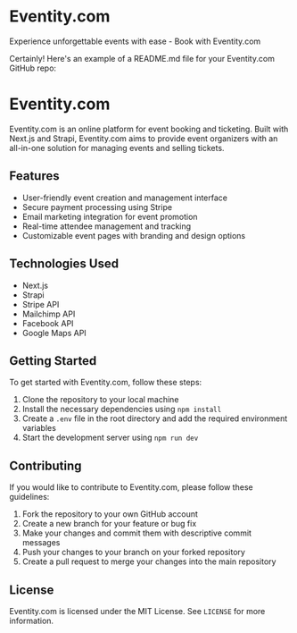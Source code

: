 # Eventity.com
Experience unforgettable events with ease - Book with Eventity.com

Certainly! Here's an example of a README.md file for your Eventity.com GitHub repo:

Eventity.com
============

Eventity.com is an online platform for event booking and ticketing. Built with Next.js and Strapi, Eventity.com aims to provide event organizers with an all-in-one solution for managing events and selling tickets.

Features
--------

*   User-friendly event creation and management interface
*   Secure payment processing using Stripe
*   Email marketing integration for event promotion
*   Real-time attendee management and tracking
*   Customizable event pages with branding and design options

Technologies Used
-----------------

*   Next.js
*   Strapi
*   Stripe API
*   Mailchimp API
*   Facebook API
*   Google Maps API

Getting Started
---------------

To get started with Eventity.com, follow these steps:

1.  Clone the repository to your local machine
2.  Install the necessary dependencies using `npm install`
3.  Create a `.env` file in the root directory and add the required environment variables
4.  Start the development server using `npm run dev`

Contributing
------------

If you would like to contribute to Eventity.com, please follow these guidelines:

1.  Fork the repository to your own GitHub account
2.  Create a new branch for your feature or bug fix
3.  Make your changes and commit them with descriptive commit messages
4.  Push your changes to your branch on your forked repository
5.  Create a pull request to merge your changes into the main repository

License
-------

Eventity.com is licensed under the MIT License. See `LICENSE` for more information.

